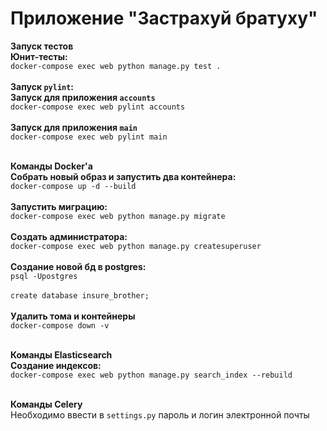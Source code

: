 # Приложение "Застрахуй братуху"

<b>Запуск тестов</b><br>
<b>Юнит-тесты:</b><br>
`docker-compose exec web python manage.py test .`<br><br>
<b>Запуск `pylint`:</b><br>
<b>Запуск для приложения `accounts`</b><br>
`docker-compose exec web pylint accounts`<br><br>
<b>Запуск для приложения `main`</b><br>
`docker-compose exec web pylint main`<br><br>

<b>Команды Docker'а</b><br>
<b>Собрать новый образ и запустить два контейнера:</b><br>
`docker-compose up -d --build`<br><br>
<b>Запустить миграцию:</b><br>
`docker-compose exec web python manage.py migrate`<br><br>
<b>Создать администратора:</b><br>
`docker-compose exec web python manage.py createsuperuser`<br><br>
<b>Создание новой бд в postgres:</b><br>
`psql -Upostgres`<br><br>
`create database insure_brother;`<br><br>
<b>Удалить тома и контейнеры</b><br>
`docker-compose down -v`<br><br>

<b>Команды Elasticsearch</b><br>
<b>Создание индексов:</b><br>
`docker-compose exec web python manage.py search_index --rebuild`<br><br>

<b>Команды Celery</b><br>
Необходимо ввести в `settings.py` пароль и логин электронной почты